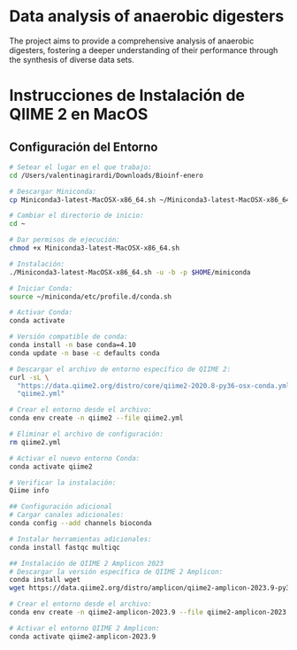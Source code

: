 # Data analysis of anaerobic digesters
The project aims to provide a comprehensive analysis of anaerobic digesters, fostering a deeper understanding of their performance through the synthesis of diverse data sets.

# Instrucciones de Instalación de QIIME 2 en MacOS
## Configuración del Entorno

```bash
# Setear el lugar en el que trabajo:
cd /Users/valentinagirardi/Downloads/Bioinf-enero

# Descargar Miniconda:
cp Miniconda3-latest-MacOSX-x86_64.sh ~/Miniconda3-latest-MacOSX-x86_64.sh

# Cambiar el directorio de inicio:
cd ~

# Dar permisos de ejecución:
chmod +x Miniconda3-latest-MacOSX-x86_64.sh

# Instalación:
./Miniconda3-latest-MacOSX-x86_64.sh -u -b -p $HOME/miniconda

# Iniciar Conda:
source ~/miniconda/etc/profile.d/conda.sh

# Activar Conda:
conda activate

# Versión compatible de conda:
conda install -n base conda=4.10
conda update -n base -c defaults conda

# Descargar el archivo de entorno específico de QIIME 2:
curl -sL \
  "https://data.qiime2.org/distro/core/qiime2-2020.8-py36-osx-conda.yml" > \
  "qiime2.yml"

# Crear el entorno desde el archivo:
conda env create -n qiime2 --file qiime2.yml

# Eliminar el archivo de configuración:
rm qiime2.yml

# Activar el nuevo entorno Conda:
conda activate qiime2

# Verificar la instalación:
Qiime info

## Configuración adicional
# Cargar canales adicionales:
conda config --add channels bioconda

# Instalar herramientas adicionales:
conda install fastqc multiqc

## Instalación de QIIME 2 Amplicon 2023
# Descargar la versión específica de QIIME 2 Amplicon:
conda install wget
wget https://data.qiime2.org/distro/amplicon/qiime2-amplicon-2023.9-py38-osx-conda.yml

# Crear el entorno desde el archivo:
conda env create -n qiime2-amplicon-2023.9 --file qiime2-amplicon-2023.9-py38-osx-conda.yml

# Activar el entorno QIIME 2 Amplicon:
conda activate qiime2-amplicon-2023.9

